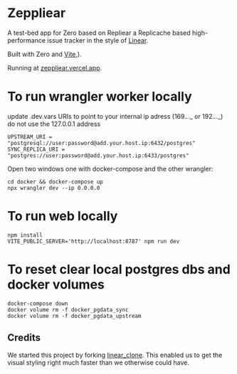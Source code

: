 # Zeppliear

A test-bed app for Zero based on Repliear a Replicache based high-performance issue tracker in the style of [Linear](https://linear.app/).

Built with Zero and [Vite](https://vitejs.dev/),).

Running at [zeppliear.vercel.app](https://zeppliear.vercel.app/).

# To run wrangler worker locally

update .dev.vars URIs to point to your internal ip adress (169._._._ or 192._._._) do not use the 127.0.0.1 address

```
UPSTREAM_URI = "postgresql://user:password@add.your.host.ip:6432/postgres"
SYNC_REPLICA_URI = "postgres://user:password@add.your.host.ip:6433/postgres"
```

Open two windows one with docker-compose and the other wrangler:

```
cd docker && docker-compose up
npx wrangler dev --ip 0.0.0.0
```

# To run web locally

```
npm install
VITE_PUBLIC_SERVER='http://localhost:8787' npm run dev
```

# To reset clear local postgres dbs and docker volumes

```
docker-compose down
docker volume rm -f docker_pgdata_sync
docker volume rm -f docker_pgdata_upstream
```

## Credits

We started this project by forking [linear_clone](https://github.com/tuan3w/linearapp_clone). This enabled us to get the visual styling right much faster than we otherwise could have.
